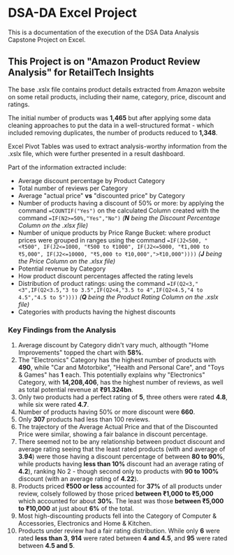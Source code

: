 # DSA-DA Excel Project
This is a documentation of the execution of the DSA Data Analysis Capstone Project on Excel.
## This Project is on "Amazon Product Review Analysis" for RetailTech Insights
The base .xslx file contains product details extracted from Amazon website on some retail products, including their name, category, price, discount and ratings.

The initial number of products was **1,465** but after applying some data cleaning approaches to put the data in a well-structured format - which included removing duplicates, the number of products reduced to **1,348**.

Excel Pivot Tables was used to extract analysis-worthy information from the .xslx file, which were further presented in a result dashboard.

Part of the information extracted include:
- Average discount percentage by Product Category
- Total number of reviews per Category
- Average "actual price" **vs** "discounted price" by Category
- Number of products having a discount of 50% or more: by applying the command ```=COUNTIF("Yes")``` on the calculated Column created with the command ```=IF(N2>=50%,"Yes","No")``` _(**N** being the Discount Percentage Column on the .xlsx file)_
- Number of unique products by Price Range Bucket: where product prices were grouped in ranges using the command
  ```=IF(J2<500, "<₹500", IF(J2<=1000, "₹500 to ₹1000", IF(J2<=5000, "₹1,000 to ₹5,000", IF(J2<=10000, "₹5,000 to ₹10,000",">₹10,000"))))```
  _(**J** being the Price Column on the .xlsx file)_
- Potential revenue by Category
- How product discount percentages affected the rating levels
- Distribution of product ratings: using the command ```=IF(Q2<3,"<3",IF(Q2<3.5,"3 to 3.5",IF(Q2<4,"3.5 to 4",IF(Q2<4.5,"4 to 4.5","4.5 to 5"))))``` _(**Q** being the Product Rating Column on the .xslx file)_
- Categories with products having the highest discounts

### Key Findings from the Analysis
1. Average discount by Category didn't vary much, althougth "Home Improvements" topped the chart with **58%**.
2. The "Electronics" Category has the highest number of products with **490**, while "Car and Motorbike", "Health and Personal Care", and "Toys & Games" has **1** each. This potentially explains why "Electronics" Category, with **14,208,406**, has the highest number of reviews, as well as total potential revenue at **₹91.324bn**.
3. Only two products had a perfect rating of **5**, three others were rated **4.8**, while six were rated **4.7**.
4. Number of products having 50% or more discount were **660**.
5. Only **307** products had less than 100 reviews.
6. The trajectory of the Average Actual Price and that of the Discounted Price were similar, showing a fair balance in discount percentage.
7. There seemed not to be any relationship between product discount and average rating seeing that the least rated products (with and average of **3.94**) were those having a discount percentage of between **80 to 90%**, while products having **less than 10%** discount had an average rating of **4.2**), ranking No 2 - though second only to products with **90 to 100%** discount (with an average rating of **4.22**).
8. Products priced **₹500 or less** accounted for **37%** of all products under review, colsely followed by those priced **between ₹1,000 to ₹5,000** which accounted for about **30%**. The least was those **between ₹5,000 to ₹10,000** at just about **6%** of the total.
9. Most high-discounting products fell into the Category of Computer & Accessories, Electronics and Home & Kitchen.
10. Products under review had a fair rating distribution. While only **6** were rated **less than 3**, **914** were rated between **4 and 4.5**, and **95** were rated between **4.5 and 5**.
